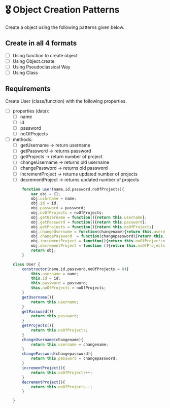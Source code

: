 # 🎖 Object Creation Patterns

Create a object using the following patterns given below.
## Create in all 4 formats
 * [ ] Using function to create object
 * [ ] Using Object.create
 * [ ] Using Pseudoclassical Way
 * [ ] Using Class

## Requirements
Create User (class/function) with the following properties.
* [ ] properties (data):
    * [ ] name
    * [ ] id
    * [ ] password
    * [ ] noOfProjects
* [ ] methods:
    * [ ] getUsername -> return username
    * [ ] getPassword -> returns password
    * [ ] getProjects -> return number of project
    * [ ] changeUsername -> returns old username
    * [ ] changePassword -> returns old password
    * [ ] incrementProject -> returns updated number of projects
    * [ ] decrementProject -> returns updated number of projects

    <!-- creating User with factory type -->
    ```js
        function user(name,id,password,noOfProjects){
            var obj = {};
            obj.username = name;
            obj.id = id;
            obj.password = password;
            obj.noOfProjects = noOfProjects;
            obj.getUsername = function(){return this.username};
            obj.getPassword = function(){return this.password};
            obj.getProjects = function(){return this.noOfProjects}
            obj.changeUsername = function(changename){return this.username = changename}
            obj.changePassword  = function(changepassword){return this.password = changepassword};
            obj.incrementProject = function(){return this.noOfProjects++};
            obj.decrementProject = function (){return this.noOfProjects--};
            return obj;
        }
    ```    
    <!-- creating user class with data and methods -->
    ```js
    class User {
        constructor(name,id,password,noOfProjects = 0){
            this.username = name;
            this.id = id;
            this.password = password;
            this.noOfProjects = noOfProjects;
        }
        getUsername(){
            return this.username;
        }
        getPassword(){
            return this.password;
        }
        getProjects(){
            return this.noOfProjects;
        }
        changeUsername(changename){
            return this.username = changename;
        }
        changePassword(changepassword){
            return this.password = changepassword;
        }
        incrementProject(){
            return this.noOfProjects++;
        }
        decrementProject(){
            return this.noOfProjects--;
        }

    }

    ```
